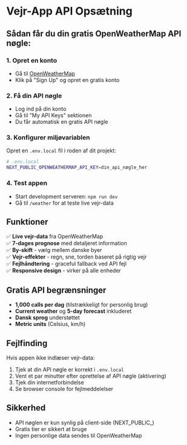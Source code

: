 # Vejr-App API Opsætning

## Sådan får du din gratis OpenWeatherMap API nøgle:

### 1. Opret en konto
- Gå til [OpenWeatherMap](https://openweathermap.org/)
- Klik på "Sign Up" og opret en gratis konto

### 2. Få din API nøgle
- Log ind på din konto
- Gå til "My API Keys" sektionen
- Du får automatisk en gratis API nøgle

### 3. Konfigurer miljøvariablen
Opret en `.env.local` fil i roden af dit projekt:

```bash
# .env.local
NEXT_PUBLIC_OPENWEATHERMAP_API_KEY=din_api_nøgle_her
```

### 4. Test appen
- Start development serveren: `npm run dev`
- Gå til `/weather` for at teste live vejr-data

## Funktioner

✅ **Live vejr-data** fra OpenWeatherMap  
✅ **7-dages prognose** med detaljeret information  
✅ **By-skift** - vælg mellem danske byer  
✅ **Vejr-effekter** - regn, sne, torden baseret på rigtig vejr  
✅ **Fejlhåndtering** - graceful fallback ved API fejl  
✅ **Responsive design** - virker på alle enheder  

## Gratis API begrænsninger

- **1,000 calls per dag** (tilstrækkeligt for personlig brug)
- **Current weather** og **5-day forecast** inkluderet
- **Dansk sprog** understøttet
- **Metric units** (Celsius, km/h)

## Fejlfinding

Hvis appen ikke indlæser vejr-data:
1. Tjek at din API nøgle er korrekt i `.env.local`
2. Vent et par minutter efter oprettelse af API nøgle (aktivering)
3. Tjek din internetforbindelse
4. Se browser console for fejlmeddelelser

## Sikkerhed

- API nøglen er kun synlig på client-side (NEXT_PUBLIC_)
- Gratis tier er sikkert at bruge
- Ingen personlige data sendes til OpenWeatherMap 